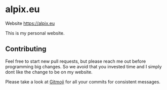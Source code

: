 # alpix.eu
Website https://alpix.eu

This is my personal website.

## Contributing

Feel free to start new pull requests, but please reach me out before programming big changes.
So we avoid that you invested time and I simply dont like the change to be on my website.


Please take a look at [Gitmoji](https://gitmoji.carloscuesta.me/) for all your commits for consistent messages.
